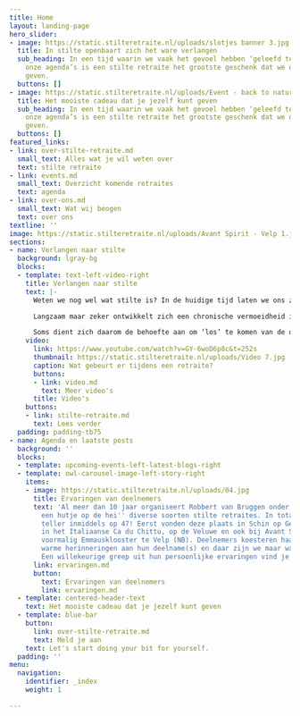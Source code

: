 ```yaml
---
title: Home
layout: landing-page
hero_slider:
- image: https://static.stilteretraite.nl/uploads/slotjes banner 3.jpg
  title: In stilte openbaart zich het ware verlangen
  sub_heading: In een tijd waarin we vaak het gevoel hebben ‘geleefd te worden’ door
    onze agenda’s is een stilte retraite het grootste geschenk dat we onszelf kunnen
    geven.
  buttons: []
- image: https://static.stilteretraite.nl/uploads/Event - back to nature.jpg
  title: Het mooiste cadeau dat je jezelf kunt geven
  sub_heading: In een tijd waarin we vaak het gevoel hebben ‘geleefd te worden’ door
    onze agenda’s is een stilte retraite het grootste geschenk dat we onszelf kunnen
    geven.
  buttons: []
featured_links:
- link: over-stilte-retraite.md
  small_text: Alles wat je wil weten over
  text: stilte retraite
- link: events.md
  small_text: Overzicht komende retraites
  text: agenda
- link: over-ons.md
  small_text: Wat wij beogen
  text: over ons
textline: ''
image: https://static.stilteretraite.nl/uploads/Avant Spirit - Velp 1.jpg
sections:
- name: Verlangen naar stilte
  background: lgray-bg
  blocks:
  - template: text-left-video-right
    title: Verlangen naar stilte
    text: |-
      Weten we nog wel wat stilte is? In de huidige tijd laten we ons zo meesleuren door het collectieve ritme, dat we het gevoel hebben ‘geleefd te worden’. Diep van binnen vragen we ons af of wat we aan het doen zijn nog wel klopt met waar we naar verlangen. Maar onze innerlijke fluisterstem wordt stelselmatig overstemd door de aanjager in ons.

      Langzaam maar zeker ontwikkelt zich een chronische vermoeidheid in ons, die er tijdens vakanties uitkomt, of ons narrig of ziek maakt. Nergens is het stil! Niet om ons, niet in ons.

      Soms dient zich daarom de behoefte aan om ‘los’ te komen van de dagelijkse sleur: een verlangen naar stilte, ruimte en leegte. Misschien ben je daarom ook wel op deze website aanbelandt?
    video:
      link: https://www.youtube.com/watch?v=GY-6woD6p8c&t=252s
      thumbnail: https://static.stilteretraite.nl/uploads/Video 7.jpg
      caption: Wat gebeurt er tijdens een retraite?
      buttons:
      - link: video.md
        text: Meer video's
      title: Video's
    buttons:
    - link: stilte-retraite.md
      text: Lees verder
  padding: padding-tb75
- name: Agenda en laatste posts
  background: ''
  blocks:
  - template: upcoming-events-left-latest-blogs-right
  - template: owl-carousel-image-left-story-right
    items:
    - image: https://static.stilteretraite.nl/uploads/04.jpg
      title: Ervaringen van deelnemers
      text: 'Al meer dan 10 jaar organiseert Robbert van Bruggen onder de naam ''In
        een hutje op de hei'' diverse soorten stilte retraites. In totaal staat de
        teller inmiddels op 47! Eerst vonden deze plaats in Schin op Geul: later ook
        in het Italiaanse Ca du Chittu, op de Veluwe en ook bij Avant Spirit, in het
        voormalig Emmausklooster te Velp (NB). Deelnemers koesteren haast unaniem
        warme herinneringen aan hun deelname(s) en daar zijn we maar wat trots op!
        Een willekeurige greep uit hun persoonlijke ervaringen vind je hie. r      '
      link: ervaringen.md
      button:
        text: Ervaringen van deelnemers
        link: ervaringen.md
  - template: centered-header-text
    text: Het mooiste cadeau dat je jezelf kunt geven
  - template: blue-bar
    button:
      link: over-stilte-retraite.md
      text: Meld je aan
    text: Let's start doing your bit for yourself.
  padding: ''
menu:
  navigation:
    identifier: _index
    weight: 1

---
```

